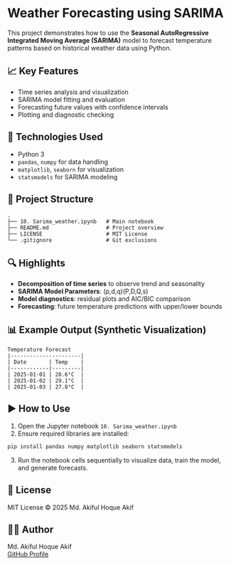 # Weather Forecasting using SARIMA

This project demonstrates how to use the **Seasonal AutoRegressive Integrated Moving Average (SARIMA)** model to forecast temperature patterns based on historical weather data using Python.

## 📈 Key Features
- Time series analysis and visualization
- SARIMA model fitting and evaluation
- Forecasting future values with confidence intervals
- Plotting and diagnostic checking

## 🧪 Technologies Used
- Python 3
- `pandas`, `numpy` for data handling
- `matplotlib`, `seaborn` for visualization
- `statsmodels` for SARIMA modeling

## 📂 Project Structure
```
.
├── 10. Sarima_weather.ipynb   # Main notebook
├── README.md                  # Project overview
├── LICENSE                    # MIT License
└── .gitignore                 # Git exclusions
```

## 🔍 Highlights

- **Decomposition of time series** to observe trend and seasonality
- **SARIMA Model Parameters**: (p,d,q)(P,D,Q,s)
- **Model diagnostics**: residual plots and AIC/BIC comparison
- **Forecasting**: future temperature predictions with upper/lower bounds

## 📊 Example Output (Synthetic Visualization)
```
Temperature Forecast
|----------------------|
| Date       | Temp    |
|------------|---------|
| 2025-01-01 | 28.6°C  |
| 2025-01-02 | 29.1°C  |
| 2025-01-03 | 27.8°C  |
```

## ▶️ How to Use

1. Open the Jupyter notebook `10. Sarima_weather.ipynb`
2. Ensure required libraries are installed:
```bash
pip install pandas numpy matplotlib seaborn statsmodels
```
3. Run the notebook cells sequentially to visualize data, train the model, and generate forecasts.

## 📄 License
MIT License © 2025 Md. Akiful Hoque Akif

## 🙋‍♂️ Author
Md. Akiful Hoque Akif  
[GitHub Profile](https://github.com/mdakif5717)
